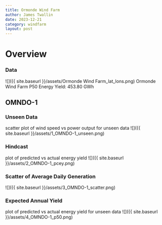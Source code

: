 ```yaml
---
title: Ormonde Wind Farm
author: James Twallin
date: 2023-12-21
category: windfarm
layout: post
---
```

# Overview

### Data

![]({{ site.baseurl }}/assets/Ormonde Wind Farm_lat_lons.png)
Ormonde Wind Farm P50 Energy Yield: 453.80 GWh

OMNDO-1
-------------
### Unseen Data 
scatter plot of wind speed vs power output for unseen data
![]({{ site.baseurl }}/assets/1_OMNDO-1_unseen.png)
### Hindcast 
plot of predicted vs actual energy yield
![]({{ site.baseurl }}/assets/2_OMNDO-1_pcey.png)
### Scatter of Average Daily Generation 

![]({{ site.baseurl }}/assets/3_OMNDO-1_scatter.png)
### Expected Annual Yield 
plot of predicted vs actual energy yield for unseen data
![]({{ site.baseurl }}/assets/4_OMNDO-1_p50.png)


